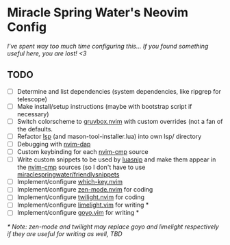 # Miracle Spring Water's Neovim Config

*I've spent way too much time configuring this...
If you found something useful here, you are lost! <3*

## TODO
- [ ] Determine and list dependencies (system dependencies, like ripgrep for telescope)
- [ ] Make install/setup instructions (maybe with bootstrap script if necessary)
- [ ] Switch colorscheme to [gruvbox.nvim](https://github.com/ellisonleao/gruvbox.nvim) with custom overrides (not a fan
      of the defaults.
- [ ] Refactor [lsp](lua/dream/lsp.lua) (and mason-tool-installer.lua) into own lsp/ directory
- [ ] Debugging with [nvim-dap](https://github.com/mfussenegger/nvim-dap)
- [ ] Custom keybinding for each [nvim-cmp](https://github.com/hrsh7th/nvim-cmp) source
- [ ] Write custom snippets to be used by [luasnip](https://github.com/L3MON4D3/LuaSnip)
      and make them appear in the [nvim-cmp](https://github.com/hrsh7th/nvim-cmp) sources (so I don't have to use 
      [miraclespringwater/friendlysnippets](https://github.com/miraclespringwater/friendly-snippets/tree/msw-custom)
- [ ] Implement/configure [which-key.nvim](https://github.com/folke/which-key.nvim)
- [ ] Implement/configure [zen-mode.nvim](https://github.com/folke/zen-mode.nvim) for coding
- [ ] Implement/configure [twilight.nvim](https://github.com/folke/twilight.nvim) for coding
- [ ] Implement/configure [limelight.vim](https://github.com/junegunn/limelight.vim) for writing *
- [ ] Implement/configure [goyo.vim](https://github.com/junegunn/goyo.vim) for writing *

*\* Note: zen-mode and twilight may replace goyo and limelight respectively if they
are useful for writing as well, TBD*
